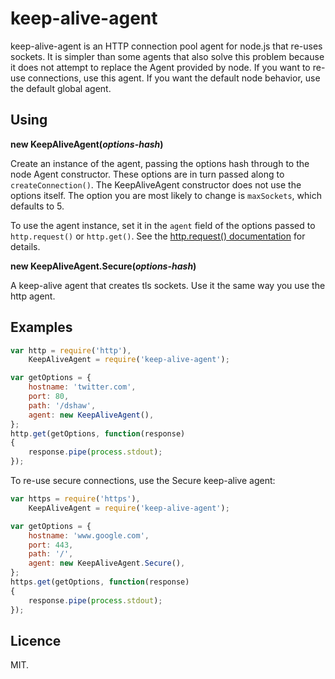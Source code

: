 # keep-alive-agent

keep-alive-agent is an HTTP connection pool agent for node.js that re-uses sockets. It is simpler than some agents that also solve this problem because it does not attempt to replace the Agent provided by node. If you want to re-use connections, use this agent. If you want the default node behavior, use the default global agent.

## Using

__new KeepAliveAgent(*options-hash*)__

Create an instance of the agent, passing the options hash through to the node Agent constructor. These options are in turn passed along to `createConnection()`. The KeepAliveAgent constructor does not use the options itself. The option you are most likely to change is `maxSockets`, which defaults to 5.

To use the agent instance, set it in the `agent` field of the options passed to `http.request()` or `http.get()`. See the [http.request() documentation](http://nodejs.org/api/http.html#http_http_request_options_callback) for details.

__new KeepAliveAgent.Secure(*options-hash*)__

A keep-alive agent that creates tls sockets. Use it the same way you use the http agent.

## Examples

```javascript
var http = require('http'),
    KeepAliveAgent = require('keep-alive-agent');

var getOptions = {
    hostname: 'twitter.com',
    port: 80,
    path: '/dshaw',
    agent: new KeepAliveAgent(),
};
http.get(getOptions, function(response)
{
	response.pipe(process.stdout);
});
```

To re-use secure connections, use the Secure keep-alive agent:

```javascript
var https = require('https'),
    KeepAliveAgent = require('keep-alive-agent');

var getOptions = {
    hostname: 'www.google.com',
    port: 443,
    path: '/',
    agent: new KeepAliveAgent.Secure(),
};
https.get(getOptions, function(response)
{
	response.pipe(process.stdout);
});
```

## Licence

MIT.
